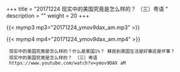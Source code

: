 +++
title = "20171224  现实中的美国究竟是怎么样的？ （三）粤语 "
description = ""
weight = 20
+++

{{< mymp3 mp3="20171224_ymov9dax_am.mp3" >}}

{{< mymp4 mp4="20171224_ymov9dax_am.mp4" >}}

     现实中的美国究竟是怎么样的？什么是美国1%？ 移民到美国生活是好事还是坏事？ 
     现实中的美国究竟是怎么样的？ （三）粤语 
     https://www.youtube.com/watch?v=ymov9DAX aM 
